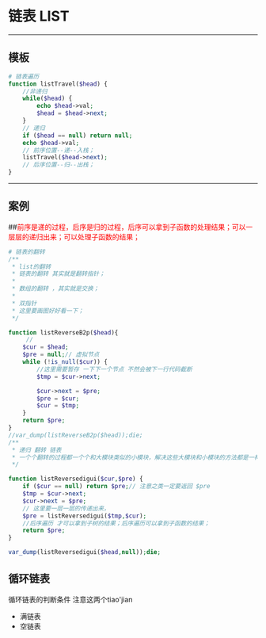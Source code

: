 # 链表  LIST

---



 ## 模板



`````php
# 链表遍历
function listTravel($head) {
    //非递归
    while($head) {
        echo $head->val;
        $head = $head->next;
    }
    // 递归
    if ($head == null) return null;
    echo $head->val;
    // 前序位置--递--入栈；
    listTravel($head->next);
    // 后序位置--归--出栈；
}

`````



---



## 案例



##<font color=red>前序是递的过程，后序是归的过程，后序可以拿到子函数的处理结果；可以一层层的递归出来；可以处理子函数的结果；</font>



``````php
# 链表的翻转
/**
 * list的翻转
 * 链表的翻转 其实就是翻转指针；
 *
 * 数组的翻转 ，其实就是交换；
 *
 * 双指针
 * 这里要画图好好看一下；
 */

function listReverseB2p($head){
     //
    $cur = $head;
    $pre = null;// 虚拟节点
    while (!is_null($cur)) {
        //这里需要暂存 一下下一个节点 不然会被下一行代码截断
        $tmp = $cur->next;

        $cur->next = $pre;
        $pre = $cur;
        $cur = $tmp;
    }
    return $pre;
}
//var_dump(listReverseB2p($head));die;
/**
 * 递归 翻转 链表
 * 一个个翻转的过程都一个个和大模块类似的小模块，解决这些大模块和小模块的方法都是一样的，所以才可以用递归；还有结束条件；
 */

function listReversedigui($cur,$pre) {
    if ($cur == null) return $pre;// 注意之类一定要返回 $pre
    $tmp = $cur->next;
    $cur->next = $pre;
    // 这里要一层一层的传递出来，
    $pre = listReversedigui($tmp,$cur);
    //后序遍历 才可以拿到子树的结果；后序遍历可以拿到子函数的结果；
    return $pre;
}

var_dump(listReversedigui($head,null));die;


``````





## 循环链表

循环链表的判断条件  注意这两个tiao'jian

* 满链表
* 空链表 

````php
````

